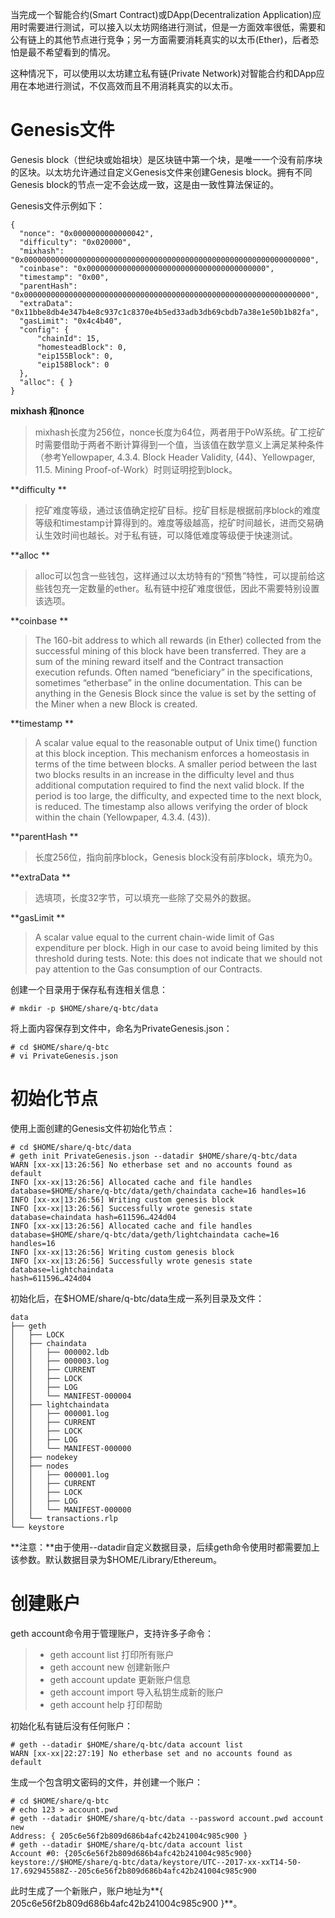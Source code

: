 当完成一个智能合约\(Smart Contract\)或DApp\(Decentralization Application\)应用时需要进行测试，可以接入以太坊网络进行测试，但是一方面效率很低，需要和公有链上的其他节点进行竞争；另一方面需要消耗真实的以太币\(Ether\)，后者恐怕是最不希望看到的情况。

这种情况下，可以使用以太坊建立私有链\(Private Network\)对智能合约和DApp应用在本地进行测试，不仅高效而且不用消耗真实的以太币。

# Genesis文件

Genesis block（世纪块或始祖块）是区块链中第一个块，是唯一一个没有前序块的区块。以太坊允许通过自定义Genesis文件来创建Genesis block。拥有不同Genesis block的节点一定不会达成一致，这是由一致性算法保证的。

Genesis文件示例如下：

```
{
  "nonce": "0x0000000000000042",
  "difficulty": "0x020000",
  "mixhash": "0x0000000000000000000000000000000000000000000000000000000000000000",
  "coinbase": "0x0000000000000000000000000000000000000000",
  "timestamp": "0x00",
  "parentHash": "0x0000000000000000000000000000000000000000000000000000000000000000",
  "extraData": "0x11bbe8db4e347b4e8c937c1c8370e4b5ed33adb3db69cbdb7a38e1e50b1b82fa",
  "gasLimit": "0x4c4b40",
  "config": {
      "chainId": 15,
      "homesteadBlock": 0,
      "eip155Block": 0,
      "eip158Block": 0
  },
  "alloc": { }
}
```

**mixhash 和nonce**

> mixhash长度为256位，nonce长度为64位，两者用于PoW系统。矿工挖矿时需要借助于两者不断计算得到一个值，当该值在数学意义上满足某种条件（参考Yellowpaper, 4.3.4. Block Header Validity, \(44\)、Yellowpager, 11.5. Mining Proof-of-Work）时则证明挖到block。

**difficulty **

> 挖矿难度等级，通过该值确定挖矿目标。挖矿目标是根据前序block的难度等级和timestamp计算得到的。难度等级越高，挖矿时间越长，进而交易确认生效时间也越长。对于私有链，可以降低难度等级便于快速测试。

**alloc **

> alloc可以包含一些钱包，这样通过以太坊特有的“预售”特性，可以提前给这些钱包充一定数量的ether。私有链中挖矿难度很低，因此不需要特别设置该选项。

**coinbase **

> The 160-bit address to which all rewards \(in Ether\) collected from the successful mining of this block have been transferred. They are a sum of the mining reward itself and the Contract transaction execution refunds. Often named “beneficiary” in the specifications, sometimes “etherbase” in the online documentation. This can be anything in the Genesis Block since the value is set by the setting of the Miner when a new Block is created.

**timestamp **

> A scalar value equal to the reasonable output of Unix time\(\) function at this block inception. This mechanism enforces a homeostasis in terms of the time between blocks. A smaller period between the last two blocks results in an increase in the difficulty level and thus additional computation required to find the next valid block. If the period is too large, the difficulty, and expected time to the next block, is reduced. The timestamp also allows verifying the order of block within the chain \(Yellowpaper, 4.3.4. \(43\)\).

**parentHash **

> 长度256位，指向前序block，Genesis block没有前序block，填充为0。

**extraData **

> 选填项，长度32字节，可以填充一些除了交易外的数据。

**gasLimit **

> A scalar value equal to the current chain-wide limit of Gas expenditure per block. High in our case to avoid being limited by this threshold during tests. Note: this does not indicate that we should not pay attention to the Gas consumption of our Contracts.

创建一个目录用于保存私有连相关信息：

```
# mkdir -p $HOME/share/q-btc/data
```

将上面内容保存到文件中，命名为PrivateGenesis.json：

```
# cd $HOME/share/q-btc
# vi PrivateGenesis.json
```

# 初始化节点

使用上面创建的Genesis文件初始化节点：

```
# cd $HOME/share/q-btc/data
# geth init PrivateGenesis.json --datadir $HOME/share/q-btc/data
WARN [xx-xx|13:26:56] No etherbase set and no accounts found as default
INFO [xx-xx|13:26:56] Allocated cache and file handles         database=$HOME/share/q-btc/data/geth/chaindata cache=16 handles=16
INFO [xx-xx|13:26:56] Writing custom genesis block
INFO [xx-xx|13:26:56] Successfully wrote genesis state         database=chaindata hash=611596…424d04
INFO [xx-xx|13:26:56] Allocated cache and file handles         database=$HOME/share/q-btc/data/geth/lightchaindata cache=16 handles=16
INFO [xx-xx|13:26:56] Writing custom genesis block
INFO [xx-xx|13:26:56] Successfully wrote genesis state         database=lightchaindata                                      hash=611596…424d04
```

初始化后，在$HOME/share/q-btc/data生成一系列目录及文件：

```
data
├── geth
│   ├── LOCK
│   ├── chaindata
│   │   ├── 000002.ldb
│   │   ├── 000003.log
│   │   ├── CURRENT
│   │   ├── LOCK
│   │   ├── LOG
│   │   └── MANIFEST-000004
│   ├── lightchaindata
│   │   ├── 000001.log
│   │   ├── CURRENT
│   │   ├── LOCK
│   │   ├── LOG
│   │   └── MANIFEST-000000
│   ├── nodekey
│   ├── nodes
│   │   ├── 000001.log
│   │   ├── CURRENT
│   │   ├── LOCK
│   │   ├── LOG
│   │   └── MANIFEST-000000
│   └── transactions.rlp
└── keystore
```

**注意：**由于使用--datadir自定义数据目录，后续geth命令使用时都需要加上该参数。默认数据目录为$HOME/Library/Ethereum。

# 创建账户

geth account命令用于管理账户，支持许多子命令：

> * geth account list 		打印所有账户
> * geth account new 		创建新账户
> * geth account update 		更新账户信息
> * geth account import 		导入私钥生成新的账户
> * geth account help 		打印帮助

初始化私有链后没有任何账户：

```
# geth --datadir $HOME/share/q-btc/data account list
WARN [xx-xx|22:27:19] No etherbase set and no accounts found as default
```

生成一个包含明文密码的文件，并创建一个账户：

```
# cd $HOME/share/q-btc
# echo 123 > account.pwd
# geth --datadir $HOME/share/q-btc/data --password account.pwd account new
Address: { 205c6e56f2b809d686b4afc42b241004c985c900 }
# geth --datadir $HOME/share/q-btc/data account list
Account #0: {205c6e56f2b809d686b4afc42b241004c985c900} keystore://$HOME/share/q-btc/data/keystore/UTC--2017-xx-xxT14-50-17.692945588Z--205c6e56f2b809d686b4afc42b241004c985c900
```

此时生成了一个新账户，账户地址为**{ 205c6e56f2b809d686b4afc42b241004c985c900 }**。

